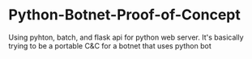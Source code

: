 # Python-Botnet-Proof-of-Concept
Using pyhton, batch, and flask api for python web server. It's basically trying to be a portable C&amp;C for a botnet that uses python bot
